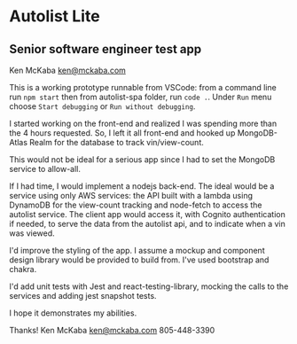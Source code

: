 # Autolist Lite
## Senior software engineer test app
Ken McKaba
ken@mckaba.com

This is a working prototype runnable from VSCode: from a command line run `npm start` then from autolist-spa folder, run `code .`. Under `Run` menu choose `Start debugging` or `Run without debugging`.

I started working on the front-end and realized I was spending more than the 4 hours requested. So, I left it all front-end and hooked up MongoDB-Atlas Realm for the database to track vin/view-count.

This would not be ideal for a serious app since I had to set the MongoDB service to allow-all.

If I had time, I would implement a nodejs back-end. The ideal would be a service using only AWS services: the API built with a lambda using DynamoDB for the view-count tracking and node-fetch to access the autolist service. The client app would access it, with Cognito authentication if needed, to serve the data from the autolist api, and to indicate when a vin was viewed.

I'd improve the styling of the app. I assume a mockup and component design library would be provided to build from. I've used bootstrap and chakra.

I'd add unit tests with Jest and react-testing-library, mocking the calls to the services and adding jest snapshot tests.

I hope it demonstrates my abilities.

Thanks!
Ken McKaba
ken@mckaba.com
805-448-3390